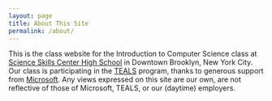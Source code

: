 ```yaml
---
layout: page
title: About This Site
permalink: /about/
---
```


This is the class website for the Introduction to Computer Science class at
[Science Skills Center High School][sschs] in Downtown Brooklyn, New York City.
Our class is participating in the [TEALS][teals] program, thanks to generous
support from [Microsoft][ms]. Any views expressed on this site are our own,
are not reflective of those of Microsoft, TEALS, or our (daytime) employers.

[teals]: http://www.tealsk12.org/
[sschs]: http://www.scienceskillshs.org/
[ms]: http://www.microsoft.com/en-us/default.aspx
